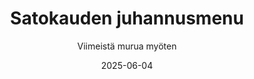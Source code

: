 ---
title: "Satokauden juhannusmenu"
image: "https://vegaanibotti.lauravuo.me/2025/06/2025-06-04_small.png"
date: 2025-06-04
receipt_url: "https://viimeistamuruamyoten.com/satokauden-juhannusmenu/"
author: "Viimeistä murua myöten"
---